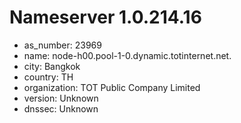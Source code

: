 # Nameserver 1.0.214.16

* as_number: 23969
* name: node-h00.pool-1-0.dynamic.totinternet.net.
* city: Bangkok
* country: TH
* organization: TOT Public Company Limited
* version: Unknown
* dnssec: Unknown
